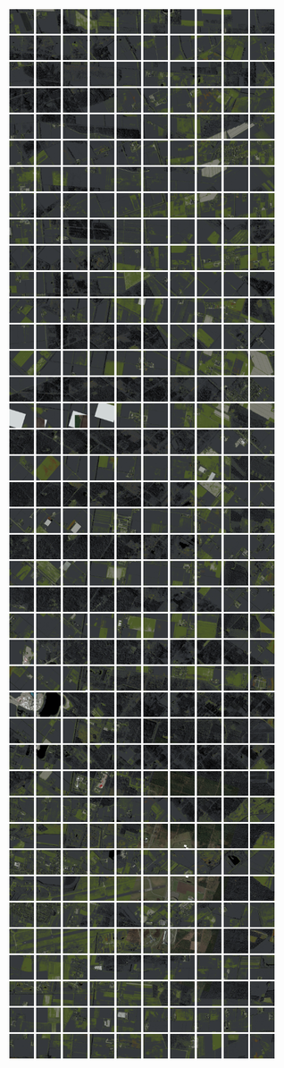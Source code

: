 <html>
<div>
<img src="https://github.com/HakkaTjakka/NL_TILE_MAP/blob/main/18/625/-1031/r.6250.-10310.png" height="44" width="44">
<img src="https://github.com/HakkaTjakka/NL_TILE_MAP/blob/main/18/625/-1031/r.6251.-10310.png" height="44" width="44">
<img src="https://github.com/HakkaTjakka/NL_TILE_MAP/blob/main/18/625/-1031/r.6252.-10310.png" height="44" width="44">
<img src="https://github.com/HakkaTjakka/NL_TILE_MAP/blob/main/18/625/-1031/r.6253.-10310.png" height="44" width="44">
<img src="https://github.com/HakkaTjakka/NL_TILE_MAP/blob/main/18/625/-1031/r.6254.-10310.png" height="44" width="44">
<img src="https://github.com/HakkaTjakka/NL_TILE_MAP/blob/main/18/625/-1031/r.6255.-10310.png" height="44" width="44">
<img src="https://github.com/HakkaTjakka/NL_TILE_MAP/blob/main/18/625/-1031/r.6256.-10310.png" height="44" width="44">
<img src="https://github.com/HakkaTjakka/NL_TILE_MAP/blob/main/18/625/-1031/r.6257.-10310.png" height="44" width="44">
<img src="https://github.com/HakkaTjakka/NL_TILE_MAP/blob/main/18/625/-1031/r.6258.-10310.png" height="44" width="44">
<img src="https://github.com/HakkaTjakka/NL_TILE_MAP/blob/main/18/625/-1031/r.6259.-10310.png" height="44" width="44">
<img src="https://github.com/HakkaTjakka/NL_TILE_MAP/blob/main/18/626/-1031/r.6260.-10310.png" height="44" width="44">
<img src="https://github.com/HakkaTjakka/NL_TILE_MAP/blob/main/18/626/-1031/r.6261.-10310.png" height="44" width="44">
<img src="https://github.com/HakkaTjakka/NL_TILE_MAP/blob/main/18/626/-1031/r.6262.-10310.png" height="44" width="44">
<img src="https://github.com/HakkaTjakka/NL_TILE_MAP/blob/main/18/626/-1031/r.6263.-10310.png" height="44" width="44">
<img src="https://github.com/HakkaTjakka/NL_TILE_MAP/blob/main/18/626/-1031/r.6264.-10310.png" height="44" width="44">
<img src="https://github.com/HakkaTjakka/NL_TILE_MAP/blob/main/18/626/-1031/r.6265.-10310.png" height="44" width="44">
<img src="https://github.com/HakkaTjakka/NL_TILE_MAP/blob/main/18/626/-1031/r.6266.-10310.png" height="44" width="44">
<img src="https://github.com/HakkaTjakka/NL_TILE_MAP/blob/main/18/626/-1031/r.6267.-10310.png" height="44" width="44">
<img src="https://github.com/HakkaTjakka/NL_TILE_MAP/blob/main/18/626/-1031/r.6268.-10310.png" height="44" width="44">
<img src="https://github.com/HakkaTjakka/NL_TILE_MAP/blob/main/18/626/-1031/r.6269.-10310.png" height="44" width="44">
<br>
<img src="https://github.com/HakkaTjakka/NL_TILE_MAP/blob/main/18/625/-1031/r.6250.-10309.png" height="44" width="44">
<img src="https://github.com/HakkaTjakka/NL_TILE_MAP/blob/main/18/625/-1031/r.6251.-10309.png" height="44" width="44">
<img src="https://github.com/HakkaTjakka/NL_TILE_MAP/blob/main/18/625/-1031/r.6252.-10309.png" height="44" width="44">
<img src="https://github.com/HakkaTjakka/NL_TILE_MAP/blob/main/18/625/-1031/r.6253.-10309.png" height="44" width="44">
<img src="https://github.com/HakkaTjakka/NL_TILE_MAP/blob/main/18/625/-1031/r.6254.-10309.png" height="44" width="44">
<img src="https://github.com/HakkaTjakka/NL_TILE_MAP/blob/main/18/625/-1031/r.6255.-10309.png" height="44" width="44">
<img src="https://github.com/HakkaTjakka/NL_TILE_MAP/blob/main/18/625/-1031/r.6256.-10309.png" height="44" width="44">
<img src="https://github.com/HakkaTjakka/NL_TILE_MAP/blob/main/18/625/-1031/r.6257.-10309.png" height="44" width="44">
<img src="https://github.com/HakkaTjakka/NL_TILE_MAP/blob/main/18/625/-1031/r.6258.-10309.png" height="44" width="44">
<img src="https://github.com/HakkaTjakka/NL_TILE_MAP/blob/main/18/625/-1031/r.6259.-10309.png" height="44" width="44">
<img src="https://github.com/HakkaTjakka/NL_TILE_MAP/blob/main/18/626/-1031/r.6260.-10309.png" height="44" width="44">
<img src="https://github.com/HakkaTjakka/NL_TILE_MAP/blob/main/18/626/-1031/r.6261.-10309.png" height="44" width="44">
<img src="https://github.com/HakkaTjakka/NL_TILE_MAP/blob/main/18/626/-1031/r.6262.-10309.png" height="44" width="44">
<img src="https://github.com/HakkaTjakka/NL_TILE_MAP/blob/main/18/626/-1031/r.6263.-10309.png" height="44" width="44">
<img src="https://github.com/HakkaTjakka/NL_TILE_MAP/blob/main/18/626/-1031/r.6264.-10309.png" height="44" width="44">
<img src="https://github.com/HakkaTjakka/NL_TILE_MAP/blob/main/18/626/-1031/r.6265.-10309.png" height="44" width="44">
<img src="https://github.com/HakkaTjakka/NL_TILE_MAP/blob/main/18/626/-1031/r.6266.-10309.png" height="44" width="44">
<img src="https://github.com/HakkaTjakka/NL_TILE_MAP/blob/main/18/626/-1031/r.6267.-10309.png" height="44" width="44">
<img src="https://github.com/HakkaTjakka/NL_TILE_MAP/blob/main/18/626/-1031/r.6268.-10309.png" height="44" width="44">
<img src="https://github.com/HakkaTjakka/NL_TILE_MAP/blob/main/18/626/-1031/r.6269.-10309.png" height="44" width="44">
<br>
<img src="https://github.com/HakkaTjakka/NL_TILE_MAP/blob/main/18/625/-1031/r.6250.-10308.png" height="44" width="44">
<img src="https://github.com/HakkaTjakka/NL_TILE_MAP/blob/main/18/625/-1031/r.6251.-10308.png" height="44" width="44">
<img src="https://github.com/HakkaTjakka/NL_TILE_MAP/blob/main/18/625/-1031/r.6252.-10308.png" height="44" width="44">
<img src="https://github.com/HakkaTjakka/NL_TILE_MAP/blob/main/18/625/-1031/r.6253.-10308.png" height="44" width="44">
<img src="https://github.com/HakkaTjakka/NL_TILE_MAP/blob/main/18/625/-1031/r.6254.-10308.png" height="44" width="44">
<img src="https://github.com/HakkaTjakka/NL_TILE_MAP/blob/main/18/625/-1031/r.6255.-10308.png" height="44" width="44">
<img src="https://github.com/HakkaTjakka/NL_TILE_MAP/blob/main/18/625/-1031/r.6256.-10308.png" height="44" width="44">
<img src="https://github.com/HakkaTjakka/NL_TILE_MAP/blob/main/18/625/-1031/r.6257.-10308.png" height="44" width="44">
<img src="https://github.com/HakkaTjakka/NL_TILE_MAP/blob/main/18/625/-1031/r.6258.-10308.png" height="44" width="44">
<img src="https://github.com/HakkaTjakka/NL_TILE_MAP/blob/main/18/625/-1031/r.6259.-10308.png" height="44" width="44">
<img src="https://github.com/HakkaTjakka/NL_TILE_MAP/blob/main/18/626/-1031/r.6260.-10308.png" height="44" width="44">
<img src="https://github.com/HakkaTjakka/NL_TILE_MAP/blob/main/18/626/-1031/r.6261.-10308.png" height="44" width="44">
<img src="https://github.com/HakkaTjakka/NL_TILE_MAP/blob/main/18/626/-1031/r.6262.-10308.png" height="44" width="44">
<img src="https://github.com/HakkaTjakka/NL_TILE_MAP/blob/main/18/626/-1031/r.6263.-10308.png" height="44" width="44">
<img src="https://github.com/HakkaTjakka/NL_TILE_MAP/blob/main/18/626/-1031/r.6264.-10308.png" height="44" width="44">
<img src="https://github.com/HakkaTjakka/NL_TILE_MAP/blob/main/18/626/-1031/r.6265.-10308.png" height="44" width="44">
<img src="https://github.com/HakkaTjakka/NL_TILE_MAP/blob/main/18/626/-1031/r.6266.-10308.png" height="44" width="44">
<img src="https://github.com/HakkaTjakka/NL_TILE_MAP/blob/main/18/626/-1031/r.6267.-10308.png" height="44" width="44">
<img src="https://github.com/HakkaTjakka/NL_TILE_MAP/blob/main/18/626/-1031/r.6268.-10308.png" height="44" width="44">
<img src="https://github.com/HakkaTjakka/NL_TILE_MAP/blob/main/18/626/-1031/r.6269.-10308.png" height="44" width="44">
<br>
<img src="https://github.com/HakkaTjakka/NL_TILE_MAP/blob/main/18/625/-1031/r.6250.-10307.png" height="44" width="44">
<img src="https://github.com/HakkaTjakka/NL_TILE_MAP/blob/main/18/625/-1031/r.6251.-10307.png" height="44" width="44">
<img src="https://github.com/HakkaTjakka/NL_TILE_MAP/blob/main/18/625/-1031/r.6252.-10307.png" height="44" width="44">
<img src="https://github.com/HakkaTjakka/NL_TILE_MAP/blob/main/18/625/-1031/r.6253.-10307.png" height="44" width="44">
<img src="https://github.com/HakkaTjakka/NL_TILE_MAP/blob/main/18/625/-1031/r.6254.-10307.png" height="44" width="44">
<img src="https://github.com/HakkaTjakka/NL_TILE_MAP/blob/main/18/625/-1031/r.6255.-10307.png" height="44" width="44">
<img src="https://github.com/HakkaTjakka/NL_TILE_MAP/blob/main/18/625/-1031/r.6256.-10307.png" height="44" width="44">
<img src="https://github.com/HakkaTjakka/NL_TILE_MAP/blob/main/18/625/-1031/r.6257.-10307.png" height="44" width="44">
<img src="https://github.com/HakkaTjakka/NL_TILE_MAP/blob/main/18/625/-1031/r.6258.-10307.png" height="44" width="44">
<img src="https://github.com/HakkaTjakka/NL_TILE_MAP/blob/main/18/625/-1031/r.6259.-10307.png" height="44" width="44">
<img src="https://github.com/HakkaTjakka/NL_TILE_MAP/blob/main/18/626/-1031/r.6260.-10307.png" height="44" width="44">
<img src="https://github.com/HakkaTjakka/NL_TILE_MAP/blob/main/18/626/-1031/r.6261.-10307.png" height="44" width="44">
<img src="https://github.com/HakkaTjakka/NL_TILE_MAP/blob/main/18/626/-1031/r.6262.-10307.png" height="44" width="44">
<img src="https://github.com/HakkaTjakka/NL_TILE_MAP/blob/main/18/626/-1031/r.6263.-10307.png" height="44" width="44">
<img src="https://github.com/HakkaTjakka/NL_TILE_MAP/blob/main/18/626/-1031/r.6264.-10307.png" height="44" width="44">
<img src="https://github.com/HakkaTjakka/NL_TILE_MAP/blob/main/18/626/-1031/r.6265.-10307.png" height="44" width="44">
<img src="https://github.com/HakkaTjakka/NL_TILE_MAP/blob/main/18/626/-1031/r.6266.-10307.png" height="44" width="44">
<img src="https://github.com/HakkaTjakka/NL_TILE_MAP/blob/main/18/626/-1031/r.6267.-10307.png" height="44" width="44">
<img src="https://github.com/HakkaTjakka/NL_TILE_MAP/blob/main/18/626/-1031/r.6268.-10307.png" height="44" width="44">
<img src="https://github.com/HakkaTjakka/NL_TILE_MAP/blob/main/18/626/-1031/r.6269.-10307.png" height="44" width="44">
<br>
<img src="https://github.com/HakkaTjakka/NL_TILE_MAP/blob/main/18/625/-1031/r.6250.-10306.png" height="44" width="44">
<img src="https://github.com/HakkaTjakka/NL_TILE_MAP/blob/main/18/625/-1031/r.6251.-10306.png" height="44" width="44">
<img src="https://github.com/HakkaTjakka/NL_TILE_MAP/blob/main/18/625/-1031/r.6252.-10306.png" height="44" width="44">
<img src="https://github.com/HakkaTjakka/NL_TILE_MAP/blob/main/18/625/-1031/r.6253.-10306.png" height="44" width="44">
<img src="https://github.com/HakkaTjakka/NL_TILE_MAP/blob/main/18/625/-1031/r.6254.-10306.png" height="44" width="44">
<img src="https://github.com/HakkaTjakka/NL_TILE_MAP/blob/main/18/625/-1031/r.6255.-10306.png" height="44" width="44">
<img src="https://github.com/HakkaTjakka/NL_TILE_MAP/blob/main/18/625/-1031/r.6256.-10306.png" height="44" width="44">
<img src="https://github.com/HakkaTjakka/NL_TILE_MAP/blob/main/18/625/-1031/r.6257.-10306.png" height="44" width="44">
<img src="https://github.com/HakkaTjakka/NL_TILE_MAP/blob/main/18/625/-1031/r.6258.-10306.png" height="44" width="44">
<img src="https://github.com/HakkaTjakka/NL_TILE_MAP/blob/main/18/625/-1031/r.6259.-10306.png" height="44" width="44">
<img src="https://github.com/HakkaTjakka/NL_TILE_MAP/blob/main/18/626/-1031/r.6260.-10306.png" height="44" width="44">
<img src="https://github.com/HakkaTjakka/NL_TILE_MAP/blob/main/18/626/-1031/r.6261.-10306.png" height="44" width="44">
<img src="https://github.com/HakkaTjakka/NL_TILE_MAP/blob/main/18/626/-1031/r.6262.-10306.png" height="44" width="44">
<img src="https://github.com/HakkaTjakka/NL_TILE_MAP/blob/main/18/626/-1031/r.6263.-10306.png" height="44" width="44">
<img src="https://github.com/HakkaTjakka/NL_TILE_MAP/blob/main/18/626/-1031/r.6264.-10306.png" height="44" width="44">
<img src="https://github.com/HakkaTjakka/NL_TILE_MAP/blob/main/18/626/-1031/r.6265.-10306.png" height="44" width="44">
<img src="https://github.com/HakkaTjakka/NL_TILE_MAP/blob/main/18/626/-1031/r.6266.-10306.png" height="44" width="44">
<img src="https://github.com/HakkaTjakka/NL_TILE_MAP/blob/main/18/626/-1031/r.6267.-10306.png" height="44" width="44">
<img src="https://github.com/HakkaTjakka/NL_TILE_MAP/blob/main/18/626/-1031/r.6268.-10306.png" height="44" width="44">
<img src="https://github.com/HakkaTjakka/NL_TILE_MAP/blob/main/18/626/-1031/r.6269.-10306.png" height="44" width="44">
<br>
<img src="https://github.com/HakkaTjakka/NL_TILE_MAP/blob/main/18/625/-1031/r.6250.-10305.png" height="44" width="44">
<img src="https://github.com/HakkaTjakka/NL_TILE_MAP/blob/main/18/625/-1031/r.6251.-10305.png" height="44" width="44">
<img src="https://github.com/HakkaTjakka/NL_TILE_MAP/blob/main/18/625/-1031/r.6252.-10305.png" height="44" width="44">
<img src="https://github.com/HakkaTjakka/NL_TILE_MAP/blob/main/18/625/-1031/r.6253.-10305.png" height="44" width="44">
<img src="https://github.com/HakkaTjakka/NL_TILE_MAP/blob/main/18/625/-1031/r.6254.-10305.png" height="44" width="44">
<img src="https://github.com/HakkaTjakka/NL_TILE_MAP/blob/main/18/625/-1031/r.6255.-10305.png" height="44" width="44">
<img src="https://github.com/HakkaTjakka/NL_TILE_MAP/blob/main/18/625/-1031/r.6256.-10305.png" height="44" width="44">
<img src="https://github.com/HakkaTjakka/NL_TILE_MAP/blob/main/18/625/-1031/r.6257.-10305.png" height="44" width="44">
<img src="https://github.com/HakkaTjakka/NL_TILE_MAP/blob/main/18/625/-1031/r.6258.-10305.png" height="44" width="44">
<img src="https://github.com/HakkaTjakka/NL_TILE_MAP/blob/main/18/625/-1031/r.6259.-10305.png" height="44" width="44">
<img src="https://github.com/HakkaTjakka/NL_TILE_MAP/blob/main/18/626/-1031/r.6260.-10305.png" height="44" width="44">
<img src="https://github.com/HakkaTjakka/NL_TILE_MAP/blob/main/18/626/-1031/r.6261.-10305.png" height="44" width="44">
<img src="https://github.com/HakkaTjakka/NL_TILE_MAP/blob/main/18/626/-1031/r.6262.-10305.png" height="44" width="44">
<img src="https://github.com/HakkaTjakka/NL_TILE_MAP/blob/main/18/626/-1031/r.6263.-10305.png" height="44" width="44">
<img src="https://github.com/HakkaTjakka/NL_TILE_MAP/blob/main/18/626/-1031/r.6264.-10305.png" height="44" width="44">
<img src="https://github.com/HakkaTjakka/NL_TILE_MAP/blob/main/18/626/-1031/r.6265.-10305.png" height="44" width="44">
<img src="https://github.com/HakkaTjakka/NL_TILE_MAP/blob/main/18/626/-1031/r.6266.-10305.png" height="44" width="44">
<img src="https://github.com/HakkaTjakka/NL_TILE_MAP/blob/main/18/626/-1031/r.6267.-10305.png" height="44" width="44">
<img src="https://github.com/HakkaTjakka/NL_TILE_MAP/blob/main/18/626/-1031/r.6268.-10305.png" height="44" width="44">
<img src="https://github.com/HakkaTjakka/NL_TILE_MAP/blob/main/18/626/-1031/r.6269.-10305.png" height="44" width="44">
<br>
<img src="https://github.com/HakkaTjakka/NL_TILE_MAP/blob/main/18/625/-1031/r.6250.-10304.png" height="44" width="44">
<img src="https://github.com/HakkaTjakka/NL_TILE_MAP/blob/main/18/625/-1031/r.6251.-10304.png" height="44" width="44">
<img src="https://github.com/HakkaTjakka/NL_TILE_MAP/blob/main/18/625/-1031/r.6252.-10304.png" height="44" width="44">
<img src="https://github.com/HakkaTjakka/NL_TILE_MAP/blob/main/18/625/-1031/r.6253.-10304.png" height="44" width="44">
<img src="https://github.com/HakkaTjakka/NL_TILE_MAP/blob/main/18/625/-1031/r.6254.-10304.png" height="44" width="44">
<img src="https://github.com/HakkaTjakka/NL_TILE_MAP/blob/main/18/625/-1031/r.6255.-10304.png" height="44" width="44">
<img src="https://github.com/HakkaTjakka/NL_TILE_MAP/blob/main/18/625/-1031/r.6256.-10304.png" height="44" width="44">
<img src="https://github.com/HakkaTjakka/NL_TILE_MAP/blob/main/18/625/-1031/r.6257.-10304.png" height="44" width="44">
<img src="https://github.com/HakkaTjakka/NL_TILE_MAP/blob/main/18/625/-1031/r.6258.-10304.png" height="44" width="44">
<img src="https://github.com/HakkaTjakka/NL_TILE_MAP/blob/main/18/625/-1031/r.6259.-10304.png" height="44" width="44">
<img src="https://github.com/HakkaTjakka/NL_TILE_MAP/blob/main/18/626/-1031/r.6260.-10304.png" height="44" width="44">
<img src="https://github.com/HakkaTjakka/NL_TILE_MAP/blob/main/18/626/-1031/r.6261.-10304.png" height="44" width="44">
<img src="https://github.com/HakkaTjakka/NL_TILE_MAP/blob/main/18/626/-1031/r.6262.-10304.png" height="44" width="44">
<img src="https://github.com/HakkaTjakka/NL_TILE_MAP/blob/main/18/626/-1031/r.6263.-10304.png" height="44" width="44">
<img src="https://github.com/HakkaTjakka/NL_TILE_MAP/blob/main/18/626/-1031/r.6264.-10304.png" height="44" width="44">
<img src="https://github.com/HakkaTjakka/NL_TILE_MAP/blob/main/18/626/-1031/r.6265.-10304.png" height="44" width="44">
<img src="https://github.com/HakkaTjakka/NL_TILE_MAP/blob/main/18/626/-1031/r.6266.-10304.png" height="44" width="44">
<img src="https://github.com/HakkaTjakka/NL_TILE_MAP/blob/main/18/626/-1031/r.6267.-10304.png" height="44" width="44">
<img src="https://github.com/HakkaTjakka/NL_TILE_MAP/blob/main/18/626/-1031/r.6268.-10304.png" height="44" width="44">
<img src="https://github.com/HakkaTjakka/NL_TILE_MAP/blob/main/18/626/-1031/r.6269.-10304.png" height="44" width="44">
<br>
<img src="https://github.com/HakkaTjakka/NL_TILE_MAP/blob/main/18/625/-1031/r.6250.-10303.png" height="44" width="44">
<img src="https://github.com/HakkaTjakka/NL_TILE_MAP/blob/main/18/625/-1031/r.6251.-10303.png" height="44" width="44">
<img src="https://github.com/HakkaTjakka/NL_TILE_MAP/blob/main/18/625/-1031/r.6252.-10303.png" height="44" width="44">
<img src="https://github.com/HakkaTjakka/NL_TILE_MAP/blob/main/18/625/-1031/r.6253.-10303.png" height="44" width="44">
<img src="https://github.com/HakkaTjakka/NL_TILE_MAP/blob/main/18/625/-1031/r.6254.-10303.png" height="44" width="44">
<img src="https://github.com/HakkaTjakka/NL_TILE_MAP/blob/main/18/625/-1031/r.6255.-10303.png" height="44" width="44">
<img src="https://github.com/HakkaTjakka/NL_TILE_MAP/blob/main/18/625/-1031/r.6256.-10303.png" height="44" width="44">
<img src="https://github.com/HakkaTjakka/NL_TILE_MAP/blob/main/18/625/-1031/r.6257.-10303.png" height="44" width="44">
<img src="https://github.com/HakkaTjakka/NL_TILE_MAP/blob/main/18/625/-1031/r.6258.-10303.png" height="44" width="44">
<img src="https://github.com/HakkaTjakka/NL_TILE_MAP/blob/main/18/625/-1031/r.6259.-10303.png" height="44" width="44">
<img src="https://github.com/HakkaTjakka/NL_TILE_MAP/blob/main/18/626/-1031/r.6260.-10303.png" height="44" width="44">
<img src="https://github.com/HakkaTjakka/NL_TILE_MAP/blob/main/18/626/-1031/r.6261.-10303.png" height="44" width="44">
<img src="https://github.com/HakkaTjakka/NL_TILE_MAP/blob/main/18/626/-1031/r.6262.-10303.png" height="44" width="44">
<img src="https://github.com/HakkaTjakka/NL_TILE_MAP/blob/main/18/626/-1031/r.6263.-10303.png" height="44" width="44">
<img src="https://github.com/HakkaTjakka/NL_TILE_MAP/blob/main/18/626/-1031/r.6264.-10303.png" height="44" width="44">
<img src="https://github.com/HakkaTjakka/NL_TILE_MAP/blob/main/18/626/-1031/r.6265.-10303.png" height="44" width="44">
<img src="https://github.com/HakkaTjakka/NL_TILE_MAP/blob/main/18/626/-1031/r.6266.-10303.png" height="44" width="44">
<img src="https://github.com/HakkaTjakka/NL_TILE_MAP/blob/main/18/626/-1031/r.6267.-10303.png" height="44" width="44">
<img src="https://github.com/HakkaTjakka/NL_TILE_MAP/blob/main/18/626/-1031/r.6268.-10303.png" height="44" width="44">
<img src="https://github.com/HakkaTjakka/NL_TILE_MAP/blob/main/18/626/-1031/r.6269.-10303.png" height="44" width="44">
<br>
<img src="https://github.com/HakkaTjakka/NL_TILE_MAP/blob/main/18/625/-1031/r.6250.-10302.png" height="44" width="44">
<img src="https://github.com/HakkaTjakka/NL_TILE_MAP/blob/main/18/625/-1031/r.6251.-10302.png" height="44" width="44">
<img src="https://github.com/HakkaTjakka/NL_TILE_MAP/blob/main/18/625/-1031/r.6252.-10302.png" height="44" width="44">
<img src="https://github.com/HakkaTjakka/NL_TILE_MAP/blob/main/18/625/-1031/r.6253.-10302.png" height="44" width="44">
<img src="https://github.com/HakkaTjakka/NL_TILE_MAP/blob/main/18/625/-1031/r.6254.-10302.png" height="44" width="44">
<img src="https://github.com/HakkaTjakka/NL_TILE_MAP/blob/main/18/625/-1031/r.6255.-10302.png" height="44" width="44">
<img src="https://github.com/HakkaTjakka/NL_TILE_MAP/blob/main/18/625/-1031/r.6256.-10302.png" height="44" width="44">
<img src="https://github.com/HakkaTjakka/NL_TILE_MAP/blob/main/18/625/-1031/r.6257.-10302.png" height="44" width="44">
<img src="https://github.com/HakkaTjakka/NL_TILE_MAP/blob/main/18/625/-1031/r.6258.-10302.png" height="44" width="44">
<img src="https://github.com/HakkaTjakka/NL_TILE_MAP/blob/main/18/625/-1031/r.6259.-10302.png" height="44" width="44">
<img src="https://github.com/HakkaTjakka/NL_TILE_MAP/blob/main/18/626/-1031/r.6260.-10302.png" height="44" width="44">
<img src="https://github.com/HakkaTjakka/NL_TILE_MAP/blob/main/18/626/-1031/r.6261.-10302.png" height="44" width="44">
<img src="https://github.com/HakkaTjakka/NL_TILE_MAP/blob/main/18/626/-1031/r.6262.-10302.png" height="44" width="44">
<img src="https://github.com/HakkaTjakka/NL_TILE_MAP/blob/main/18/626/-1031/r.6263.-10302.png" height="44" width="44">
<img src="https://github.com/HakkaTjakka/NL_TILE_MAP/blob/main/18/626/-1031/r.6264.-10302.png" height="44" width="44">
<img src="https://github.com/HakkaTjakka/NL_TILE_MAP/blob/main/18/626/-1031/r.6265.-10302.png" height="44" width="44">
<img src="https://github.com/HakkaTjakka/NL_TILE_MAP/blob/main/18/626/-1031/r.6266.-10302.png" height="44" width="44">
<img src="https://github.com/HakkaTjakka/NL_TILE_MAP/blob/main/18/626/-1031/r.6267.-10302.png" height="44" width="44">
<img src="https://github.com/HakkaTjakka/NL_TILE_MAP/blob/main/18/626/-1031/r.6268.-10302.png" height="44" width="44">
<img src="https://github.com/HakkaTjakka/NL_TILE_MAP/blob/main/18/626/-1031/r.6269.-10302.png" height="44" width="44">
<br>
<img src="https://github.com/HakkaTjakka/NL_TILE_MAP/blob/main/18/625/-1031/r.6250.-10301.png" height="44" width="44">
<img src="https://github.com/HakkaTjakka/NL_TILE_MAP/blob/main/18/625/-1031/r.6251.-10301.png" height="44" width="44">
<img src="https://github.com/HakkaTjakka/NL_TILE_MAP/blob/main/18/625/-1031/r.6252.-10301.png" height="44" width="44">
<img src="https://github.com/HakkaTjakka/NL_TILE_MAP/blob/main/18/625/-1031/r.6253.-10301.png" height="44" width="44">
<img src="https://github.com/HakkaTjakka/NL_TILE_MAP/blob/main/18/625/-1031/r.6254.-10301.png" height="44" width="44">
<img src="https://github.com/HakkaTjakka/NL_TILE_MAP/blob/main/18/625/-1031/r.6255.-10301.png" height="44" width="44">
<img src="https://github.com/HakkaTjakka/NL_TILE_MAP/blob/main/18/625/-1031/r.6256.-10301.png" height="44" width="44">
<img src="https://github.com/HakkaTjakka/NL_TILE_MAP/blob/main/18/625/-1031/r.6257.-10301.png" height="44" width="44">
<img src="https://github.com/HakkaTjakka/NL_TILE_MAP/blob/main/18/625/-1031/r.6258.-10301.png" height="44" width="44">
<img src="https://github.com/HakkaTjakka/NL_TILE_MAP/blob/main/18/625/-1031/r.6259.-10301.png" height="44" width="44">
<img src="https://github.com/HakkaTjakka/NL_TILE_MAP/blob/main/18/626/-1031/r.6260.-10301.png" height="44" width="44">
<img src="https://github.com/HakkaTjakka/NL_TILE_MAP/blob/main/18/626/-1031/r.6261.-10301.png" height="44" width="44">
<img src="https://github.com/HakkaTjakka/NL_TILE_MAP/blob/main/18/626/-1031/r.6262.-10301.png" height="44" width="44">
<img src="https://github.com/HakkaTjakka/NL_TILE_MAP/blob/main/18/626/-1031/r.6263.-10301.png" height="44" width="44">
<img src="https://github.com/HakkaTjakka/NL_TILE_MAP/blob/main/18/626/-1031/r.6264.-10301.png" height="44" width="44">
<img src="https://github.com/HakkaTjakka/NL_TILE_MAP/blob/main/18/626/-1031/r.6265.-10301.png" height="44" width="44">
<img src="https://github.com/HakkaTjakka/NL_TILE_MAP/blob/main/18/626/-1031/r.6266.-10301.png" height="44" width="44">
<img src="https://github.com/HakkaTjakka/NL_TILE_MAP/blob/main/18/626/-1031/r.6267.-10301.png" height="44" width="44">
<img src="https://github.com/HakkaTjakka/NL_TILE_MAP/blob/main/18/626/-1031/r.6268.-10301.png" height="44" width="44">
<img src="https://github.com/HakkaTjakka/NL_TILE_MAP/blob/main/18/626/-1031/r.6269.-10301.png" height="44" width="44">
<br>
<img src="https://github.com/HakkaTjakka/NL_TILE_MAP/blob/main/18/625/-1030/r.6250.-10300.png" height="44" width="44">
<img src="https://github.com/HakkaTjakka/NL_TILE_MAP/blob/main/18/625/-1030/r.6251.-10300.png" height="44" width="44">
<img src="https://github.com/HakkaTjakka/NL_TILE_MAP/blob/main/18/625/-1030/r.6252.-10300.png" height="44" width="44">
<img src="https://github.com/HakkaTjakka/NL_TILE_MAP/blob/main/18/625/-1030/r.6253.-10300.png" height="44" width="44">
<img src="https://github.com/HakkaTjakka/NL_TILE_MAP/blob/main/18/625/-1030/r.6254.-10300.png" height="44" width="44">
<img src="https://github.com/HakkaTjakka/NL_TILE_MAP/blob/main/18/625/-1030/r.6255.-10300.png" height="44" width="44">
<img src="https://github.com/HakkaTjakka/NL_TILE_MAP/blob/main/18/625/-1030/r.6256.-10300.png" height="44" width="44">
<img src="https://github.com/HakkaTjakka/NL_TILE_MAP/blob/main/18/625/-1030/r.6257.-10300.png" height="44" width="44">
<img src="https://github.com/HakkaTjakka/NL_TILE_MAP/blob/main/18/625/-1030/r.6258.-10300.png" height="44" width="44">
<img src="https://github.com/HakkaTjakka/NL_TILE_MAP/blob/main/18/625/-1030/r.6259.-10300.png" height="44" width="44">
<img src="https://github.com/HakkaTjakka/NL_TILE_MAP/blob/main/18/626/-1030/r.6260.-10300.png" height="44" width="44">
<img src="https://github.com/HakkaTjakka/NL_TILE_MAP/blob/main/18/626/-1030/r.6261.-10300.png" height="44" width="44">
<img src="https://github.com/HakkaTjakka/NL_TILE_MAP/blob/main/18/626/-1030/r.6262.-10300.png" height="44" width="44">
<img src="https://github.com/HakkaTjakka/NL_TILE_MAP/blob/main/18/626/-1030/r.6263.-10300.png" height="44" width="44">
<img src="https://github.com/HakkaTjakka/NL_TILE_MAP/blob/main/18/626/-1030/r.6264.-10300.png" height="44" width="44">
<img src="https://github.com/HakkaTjakka/NL_TILE_MAP/blob/main/18/626/-1030/r.6265.-10300.png" height="44" width="44">
<img src="https://github.com/HakkaTjakka/NL_TILE_MAP/blob/main/18/626/-1030/r.6266.-10300.png" height="44" width="44">
<img src="https://github.com/HakkaTjakka/NL_TILE_MAP/blob/main/18/626/-1030/r.6267.-10300.png" height="44" width="44">
<img src="https://github.com/HakkaTjakka/NL_TILE_MAP/blob/main/18/626/-1030/r.6268.-10300.png" height="44" width="44">
<img src="https://github.com/HakkaTjakka/NL_TILE_MAP/blob/main/18/626/-1030/r.6269.-10300.png" height="44" width="44">
<br>
<img src="https://github.com/HakkaTjakka/NL_TILE_MAP/blob/main/18/625/-1030/r.6250.-10299.png" height="44" width="44">
<img src="https://github.com/HakkaTjakka/NL_TILE_MAP/blob/main/18/625/-1030/r.6251.-10299.png" height="44" width="44">
<img src="https://github.com/HakkaTjakka/NL_TILE_MAP/blob/main/18/625/-1030/r.6252.-10299.png" height="44" width="44">
<img src="https://github.com/HakkaTjakka/NL_TILE_MAP/blob/main/18/625/-1030/r.6253.-10299.png" height="44" width="44">
<img src="https://github.com/HakkaTjakka/NL_TILE_MAP/blob/main/18/625/-1030/r.6254.-10299.png" height="44" width="44">
<img src="https://github.com/HakkaTjakka/NL_TILE_MAP/blob/main/18/625/-1030/r.6255.-10299.png" height="44" width="44">
<img src="https://github.com/HakkaTjakka/NL_TILE_MAP/blob/main/18/625/-1030/r.6256.-10299.png" height="44" width="44">
<img src="https://github.com/HakkaTjakka/NL_TILE_MAP/blob/main/18/625/-1030/r.6257.-10299.png" height="44" width="44">
<img src="https://github.com/HakkaTjakka/NL_TILE_MAP/blob/main/18/625/-1030/r.6258.-10299.png" height="44" width="44">
<img src="https://github.com/HakkaTjakka/NL_TILE_MAP/blob/main/18/625/-1030/r.6259.-10299.png" height="44" width="44">
<img src="https://github.com/HakkaTjakka/NL_TILE_MAP/blob/main/18/626/-1030/r.6260.-10299.png" height="44" width="44">
<img src="https://github.com/HakkaTjakka/NL_TILE_MAP/blob/main/18/626/-1030/r.6261.-10299.png" height="44" width="44">
<img src="https://github.com/HakkaTjakka/NL_TILE_MAP/blob/main/18/626/-1030/r.6262.-10299.png" height="44" width="44">
<img src="https://github.com/HakkaTjakka/NL_TILE_MAP/blob/main/18/626/-1030/r.6263.-10299.png" height="44" width="44">
<img src="https://github.com/HakkaTjakka/NL_TILE_MAP/blob/main/18/626/-1030/r.6264.-10299.png" height="44" width="44">
<img src="https://github.com/HakkaTjakka/NL_TILE_MAP/blob/main/18/626/-1030/r.6265.-10299.png" height="44" width="44">
<img src="https://github.com/HakkaTjakka/NL_TILE_MAP/blob/main/18/626/-1030/r.6266.-10299.png" height="44" width="44">
<img src="https://github.com/HakkaTjakka/NL_TILE_MAP/blob/main/18/626/-1030/r.6267.-10299.png" height="44" width="44">
<img src="https://github.com/HakkaTjakka/NL_TILE_MAP/blob/main/18/626/-1030/r.6268.-10299.png" height="44" width="44">
<img src="https://github.com/HakkaTjakka/NL_TILE_MAP/blob/main/18/626/-1030/r.6269.-10299.png" height="44" width="44">
<br>
<img src="https://github.com/HakkaTjakka/NL_TILE_MAP/blob/main/18/625/-1030/r.6250.-10298.png" height="44" width="44">
<img src="https://github.com/HakkaTjakka/NL_TILE_MAP/blob/main/18/625/-1030/r.6251.-10298.png" height="44" width="44">
<img src="https://github.com/HakkaTjakka/NL_TILE_MAP/blob/main/18/625/-1030/r.6252.-10298.png" height="44" width="44">
<img src="https://github.com/HakkaTjakka/NL_TILE_MAP/blob/main/18/625/-1030/r.6253.-10298.png" height="44" width="44">
<img src="https://github.com/HakkaTjakka/NL_TILE_MAP/blob/main/18/625/-1030/r.6254.-10298.png" height="44" width="44">
<img src="https://github.com/HakkaTjakka/NL_TILE_MAP/blob/main/18/625/-1030/r.6255.-10298.png" height="44" width="44">
<img src="https://github.com/HakkaTjakka/NL_TILE_MAP/blob/main/18/625/-1030/r.6256.-10298.png" height="44" width="44">
<img src="https://github.com/HakkaTjakka/NL_TILE_MAP/blob/main/18/625/-1030/r.6257.-10298.png" height="44" width="44">
<img src="https://github.com/HakkaTjakka/NL_TILE_MAP/blob/main/18/625/-1030/r.6258.-10298.png" height="44" width="44">
<img src="https://github.com/HakkaTjakka/NL_TILE_MAP/blob/main/18/625/-1030/r.6259.-10298.png" height="44" width="44">
<img src="https://github.com/HakkaTjakka/NL_TILE_MAP/blob/main/18/626/-1030/r.6260.-10298.png" height="44" width="44">
<img src="https://github.com/HakkaTjakka/NL_TILE_MAP/blob/main/18/626/-1030/r.6261.-10298.png" height="44" width="44">
<img src="https://github.com/HakkaTjakka/NL_TILE_MAP/blob/main/18/626/-1030/r.6262.-10298.png" height="44" width="44">
<img src="https://github.com/HakkaTjakka/NL_TILE_MAP/blob/main/18/626/-1030/r.6263.-10298.png" height="44" width="44">
<img src="https://github.com/HakkaTjakka/NL_TILE_MAP/blob/main/18/626/-1030/r.6264.-10298.png" height="44" width="44">
<img src="https://github.com/HakkaTjakka/NL_TILE_MAP/blob/main/18/626/-1030/r.6265.-10298.png" height="44" width="44">
<img src="https://github.com/HakkaTjakka/NL_TILE_MAP/blob/main/18/626/-1030/r.6266.-10298.png" height="44" width="44">
<img src="https://github.com/HakkaTjakka/NL_TILE_MAP/blob/main/18/626/-1030/r.6267.-10298.png" height="44" width="44">
<img src="https://github.com/HakkaTjakka/NL_TILE_MAP/blob/main/18/626/-1030/r.6268.-10298.png" height="44" width="44">
<img src="https://github.com/HakkaTjakka/NL_TILE_MAP/blob/main/18/626/-1030/r.6269.-10298.png" height="44" width="44">
<br>
<img src="https://github.com/HakkaTjakka/NL_TILE_MAP/blob/main/18/625/-1030/r.6250.-10297.png" height="44" width="44">
<img src="https://github.com/HakkaTjakka/NL_TILE_MAP/blob/main/18/625/-1030/r.6251.-10297.png" height="44" width="44">
<img src="https://github.com/HakkaTjakka/NL_TILE_MAP/blob/main/18/625/-1030/r.6252.-10297.png" height="44" width="44">
<img src="https://github.com/HakkaTjakka/NL_TILE_MAP/blob/main/18/625/-1030/r.6253.-10297.png" height="44" width="44">
<img src="https://github.com/HakkaTjakka/NL_TILE_MAP/blob/main/18/625/-1030/r.6254.-10297.png" height="44" width="44">
<img src="https://github.com/HakkaTjakka/NL_TILE_MAP/blob/main/18/625/-1030/r.6255.-10297.png" height="44" width="44">
<img src="https://github.com/HakkaTjakka/NL_TILE_MAP/blob/main/18/625/-1030/r.6256.-10297.png" height="44" width="44">
<img src="https://github.com/HakkaTjakka/NL_TILE_MAP/blob/main/18/625/-1030/r.6257.-10297.png" height="44" width="44">
<img src="https://github.com/HakkaTjakka/NL_TILE_MAP/blob/main/18/625/-1030/r.6258.-10297.png" height="44" width="44">
<img src="https://github.com/HakkaTjakka/NL_TILE_MAP/blob/main/18/625/-1030/r.6259.-10297.png" height="44" width="44">
<img src="https://github.com/HakkaTjakka/NL_TILE_MAP/blob/main/18/626/-1030/r.6260.-10297.png" height="44" width="44">
<img src="https://github.com/HakkaTjakka/NL_TILE_MAP/blob/main/18/626/-1030/r.6261.-10297.png" height="44" width="44">
<img src="https://github.com/HakkaTjakka/NL_TILE_MAP/blob/main/18/626/-1030/r.6262.-10297.png" height="44" width="44">
<img src="https://github.com/HakkaTjakka/NL_TILE_MAP/blob/main/18/626/-1030/r.6263.-10297.png" height="44" width="44">
<img src="https://github.com/HakkaTjakka/NL_TILE_MAP/blob/main/18/626/-1030/r.6264.-10297.png" height="44" width="44">
<img src="https://github.com/HakkaTjakka/NL_TILE_MAP/blob/main/18/626/-1030/r.6265.-10297.png" height="44" width="44">
<img src="https://github.com/HakkaTjakka/NL_TILE_MAP/blob/main/18/626/-1030/r.6266.-10297.png" height="44" width="44">
<img src="https://github.com/HakkaTjakka/NL_TILE_MAP/blob/main/18/626/-1030/r.6267.-10297.png" height="44" width="44">
<img src="https://github.com/HakkaTjakka/NL_TILE_MAP/blob/main/18/626/-1030/r.6268.-10297.png" height="44" width="44">
<img src="https://github.com/HakkaTjakka/NL_TILE_MAP/blob/main/18/626/-1030/r.6269.-10297.png" height="44" width="44">
<br>
<img src="https://github.com/HakkaTjakka/NL_TILE_MAP/blob/main/18/625/-1030/r.6250.-10296.png" height="44" width="44">
<img src="https://github.com/HakkaTjakka/NL_TILE_MAP/blob/main/18/625/-1030/r.6251.-10296.png" height="44" width="44">
<img src="https://github.com/HakkaTjakka/NL_TILE_MAP/blob/main/18/625/-1030/r.6252.-10296.png" height="44" width="44">
<img src="https://github.com/HakkaTjakka/NL_TILE_MAP/blob/main/18/625/-1030/r.6253.-10296.png" height="44" width="44">
<img src="https://github.com/HakkaTjakka/NL_TILE_MAP/blob/main/18/625/-1030/r.6254.-10296.png" height="44" width="44">
<img src="https://github.com/HakkaTjakka/NL_TILE_MAP/blob/main/18/625/-1030/r.6255.-10296.png" height="44" width="44">
<img src="https://github.com/HakkaTjakka/NL_TILE_MAP/blob/main/18/625/-1030/r.6256.-10296.png" height="44" width="44">
<img src="https://github.com/HakkaTjakka/NL_TILE_MAP/blob/main/18/625/-1030/r.6257.-10296.png" height="44" width="44">
<img src="https://github.com/HakkaTjakka/NL_TILE_MAP/blob/main/18/625/-1030/r.6258.-10296.png" height="44" width="44">
<img src="https://github.com/HakkaTjakka/NL_TILE_MAP/blob/main/18/625/-1030/r.6259.-10296.png" height="44" width="44">
<img src="https://github.com/HakkaTjakka/NL_TILE_MAP/blob/main/18/626/-1030/r.6260.-10296.png" height="44" width="44">
<img src="https://github.com/HakkaTjakka/NL_TILE_MAP/blob/main/18/626/-1030/r.6261.-10296.png" height="44" width="44">
<img src="https://github.com/HakkaTjakka/NL_TILE_MAP/blob/main/18/626/-1030/r.6262.-10296.png" height="44" width="44">
<img src="https://github.com/HakkaTjakka/NL_TILE_MAP/blob/main/18/626/-1030/r.6263.-10296.png" height="44" width="44">
<img src="https://github.com/HakkaTjakka/NL_TILE_MAP/blob/main/18/626/-1030/r.6264.-10296.png" height="44" width="44">
<img src="https://github.com/HakkaTjakka/NL_TILE_MAP/blob/main/18/626/-1030/r.6265.-10296.png" height="44" width="44">
<img src="https://github.com/HakkaTjakka/NL_TILE_MAP/blob/main/18/626/-1030/r.6266.-10296.png" height="44" width="44">
<img src="https://github.com/HakkaTjakka/NL_TILE_MAP/blob/main/18/626/-1030/r.6267.-10296.png" height="44" width="44">
<img src="https://github.com/HakkaTjakka/NL_TILE_MAP/blob/main/18/626/-1030/r.6268.-10296.png" height="44" width="44">
<img src="https://github.com/HakkaTjakka/NL_TILE_MAP/blob/main/18/626/-1030/r.6269.-10296.png" height="44" width="44">
<br>
<img src="https://github.com/HakkaTjakka/NL_TILE_MAP/blob/main/18/625/-1030/r.6250.-10295.png" height="44" width="44">
<img src="https://github.com/HakkaTjakka/NL_TILE_MAP/blob/main/18/625/-1030/r.6251.-10295.png" height="44" width="44">
<img src="https://github.com/HakkaTjakka/NL_TILE_MAP/blob/main/18/625/-1030/r.6252.-10295.png" height="44" width="44">
<img src="https://github.com/HakkaTjakka/NL_TILE_MAP/blob/main/18/625/-1030/r.6253.-10295.png" height="44" width="44">
<img src="https://github.com/HakkaTjakka/NL_TILE_MAP/blob/main/18/625/-1030/r.6254.-10295.png" height="44" width="44">
<img src="https://github.com/HakkaTjakka/NL_TILE_MAP/blob/main/18/625/-1030/r.6255.-10295.png" height="44" width="44">
<img src="https://github.com/HakkaTjakka/NL_TILE_MAP/blob/main/18/625/-1030/r.6256.-10295.png" height="44" width="44">
<img src="https://github.com/HakkaTjakka/NL_TILE_MAP/blob/main/18/625/-1030/r.6257.-10295.png" height="44" width="44">
<img src="https://github.com/HakkaTjakka/NL_TILE_MAP/blob/main/18/625/-1030/r.6258.-10295.png" height="44" width="44">
<img src="https://github.com/HakkaTjakka/NL_TILE_MAP/blob/main/18/625/-1030/r.6259.-10295.png" height="44" width="44">
<img src="https://github.com/HakkaTjakka/NL_TILE_MAP/blob/main/18/626/-1030/r.6260.-10295.png" height="44" width="44">
<img src="https://github.com/HakkaTjakka/NL_TILE_MAP/blob/main/18/626/-1030/r.6261.-10295.png" height="44" width="44">
<img src="https://github.com/HakkaTjakka/NL_TILE_MAP/blob/main/18/626/-1030/r.6262.-10295.png" height="44" width="44">
<img src="https://github.com/HakkaTjakka/NL_TILE_MAP/blob/main/18/626/-1030/r.6263.-10295.png" height="44" width="44">
<img src="https://github.com/HakkaTjakka/NL_TILE_MAP/blob/main/18/626/-1030/r.6264.-10295.png" height="44" width="44">
<img src="https://github.com/HakkaTjakka/NL_TILE_MAP/blob/main/18/626/-1030/r.6265.-10295.png" height="44" width="44">
<img src="https://github.com/HakkaTjakka/NL_TILE_MAP/blob/main/18/626/-1030/r.6266.-10295.png" height="44" width="44">
<img src="https://github.com/HakkaTjakka/NL_TILE_MAP/blob/main/18/626/-1030/r.6267.-10295.png" height="44" width="44">
<img src="https://github.com/HakkaTjakka/NL_TILE_MAP/blob/main/18/626/-1030/r.6268.-10295.png" height="44" width="44">
<img src="https://github.com/HakkaTjakka/NL_TILE_MAP/blob/main/18/626/-1030/r.6269.-10295.png" height="44" width="44">
<br>
<img src="https://github.com/HakkaTjakka/NL_TILE_MAP/blob/main/18/625/-1030/r.6250.-10294.png" height="44" width="44">
<img src="https://github.com/HakkaTjakka/NL_TILE_MAP/blob/main/18/625/-1030/r.6251.-10294.png" height="44" width="44">
<img src="https://github.com/HakkaTjakka/NL_TILE_MAP/blob/main/18/625/-1030/r.6252.-10294.png" height="44" width="44">
<img src="https://github.com/HakkaTjakka/NL_TILE_MAP/blob/main/18/625/-1030/r.6253.-10294.png" height="44" width="44">
<img src="https://github.com/HakkaTjakka/NL_TILE_MAP/blob/main/18/625/-1030/r.6254.-10294.png" height="44" width="44">
<img src="https://github.com/HakkaTjakka/NL_TILE_MAP/blob/main/18/625/-1030/r.6255.-10294.png" height="44" width="44">
<img src="https://github.com/HakkaTjakka/NL_TILE_MAP/blob/main/18/625/-1030/r.6256.-10294.png" height="44" width="44">
<img src="https://github.com/HakkaTjakka/NL_TILE_MAP/blob/main/18/625/-1030/r.6257.-10294.png" height="44" width="44">
<img src="https://github.com/HakkaTjakka/NL_TILE_MAP/blob/main/18/625/-1030/r.6258.-10294.png" height="44" width="44">
<img src="https://github.com/HakkaTjakka/NL_TILE_MAP/blob/main/18/625/-1030/r.6259.-10294.png" height="44" width="44">
<img src="https://github.com/HakkaTjakka/NL_TILE_MAP/blob/main/18/626/-1030/r.6260.-10294.png" height="44" width="44">
<img src="https://github.com/HakkaTjakka/NL_TILE_MAP/blob/main/18/626/-1030/r.6261.-10294.png" height="44" width="44">
<img src="https://github.com/HakkaTjakka/NL_TILE_MAP/blob/main/18/626/-1030/r.6262.-10294.png" height="44" width="44">
<img src="https://github.com/HakkaTjakka/NL_TILE_MAP/blob/main/18/626/-1030/r.6263.-10294.png" height="44" width="44">
<img src="https://github.com/HakkaTjakka/NL_TILE_MAP/blob/main/18/626/-1030/r.6264.-10294.png" height="44" width="44">
<img src="https://github.com/HakkaTjakka/NL_TILE_MAP/blob/main/18/626/-1030/r.6265.-10294.png" height="44" width="44">
<img src="https://github.com/HakkaTjakka/NL_TILE_MAP/blob/main/18/626/-1030/r.6266.-10294.png" height="44" width="44">
<img src="https://github.com/HakkaTjakka/NL_TILE_MAP/blob/main/18/626/-1030/r.6267.-10294.png" height="44" width="44">
<img src="https://github.com/HakkaTjakka/NL_TILE_MAP/blob/main/18/626/-1030/r.6268.-10294.png" height="44" width="44">
<img src="https://github.com/HakkaTjakka/NL_TILE_MAP/blob/main/18/626/-1030/r.6269.-10294.png" height="44" width="44">
<br>
<img src="https://github.com/HakkaTjakka/NL_TILE_MAP/blob/main/18/625/-1030/r.6250.-10293.png" height="44" width="44">
<img src="https://github.com/HakkaTjakka/NL_TILE_MAP/blob/main/18/625/-1030/r.6251.-10293.png" height="44" width="44">
<img src="https://github.com/HakkaTjakka/NL_TILE_MAP/blob/main/18/625/-1030/r.6252.-10293.png" height="44" width="44">
<img src="https://github.com/HakkaTjakka/NL_TILE_MAP/blob/main/18/625/-1030/r.6253.-10293.png" height="44" width="44">
<img src="https://github.com/HakkaTjakka/NL_TILE_MAP/blob/main/18/625/-1030/r.6254.-10293.png" height="44" width="44">
<img src="https://github.com/HakkaTjakka/NL_TILE_MAP/blob/main/18/625/-1030/r.6255.-10293.png" height="44" width="44">
<img src="https://github.com/HakkaTjakka/NL_TILE_MAP/blob/main/18/625/-1030/r.6256.-10293.png" height="44" width="44">
<img src="https://github.com/HakkaTjakka/NL_TILE_MAP/blob/main/18/625/-1030/r.6257.-10293.png" height="44" width="44">
<img src="https://github.com/HakkaTjakka/NL_TILE_MAP/blob/main/18/625/-1030/r.6258.-10293.png" height="44" width="44">
<img src="https://github.com/HakkaTjakka/NL_TILE_MAP/blob/main/18/625/-1030/r.6259.-10293.png" height="44" width="44">
<img src="https://github.com/HakkaTjakka/NL_TILE_MAP/blob/main/18/626/-1030/r.6260.-10293.png" height="44" width="44">
<img src="https://github.com/HakkaTjakka/NL_TILE_MAP/blob/main/18/626/-1030/r.6261.-10293.png" height="44" width="44">
<img src="https://github.com/HakkaTjakka/NL_TILE_MAP/blob/main/18/626/-1030/r.6262.-10293.png" height="44" width="44">
<img src="https://github.com/HakkaTjakka/NL_TILE_MAP/blob/main/18/626/-1030/r.6263.-10293.png" height="44" width="44">
<img src="https://github.com/HakkaTjakka/NL_TILE_MAP/blob/main/18/626/-1030/r.6264.-10293.png" height="44" width="44">
<img src="https://github.com/HakkaTjakka/NL_TILE_MAP/blob/main/18/626/-1030/r.6265.-10293.png" height="44" width="44">
<img src="https://github.com/HakkaTjakka/NL_TILE_MAP/blob/main/18/626/-1030/r.6266.-10293.png" height="44" width="44">
<img src="https://github.com/HakkaTjakka/NL_TILE_MAP/blob/main/18/626/-1030/r.6267.-10293.png" height="44" width="44">
<img src="https://github.com/HakkaTjakka/NL_TILE_MAP/blob/main/18/626/-1030/r.6268.-10293.png" height="44" width="44">
<img src="https://github.com/HakkaTjakka/NL_TILE_MAP/blob/main/18/626/-1030/r.6269.-10293.png" height="44" width="44">
<br>
<img src="https://github.com/HakkaTjakka/NL_TILE_MAP/blob/main/18/625/-1030/r.6250.-10292.png" height="44" width="44">
<img src="https://github.com/HakkaTjakka/NL_TILE_MAP/blob/main/18/625/-1030/r.6251.-10292.png" height="44" width="44">
<img src="https://github.com/HakkaTjakka/NL_TILE_MAP/blob/main/18/625/-1030/r.6252.-10292.png" height="44" width="44">
<img src="https://github.com/HakkaTjakka/NL_TILE_MAP/blob/main/18/625/-1030/r.6253.-10292.png" height="44" width="44">
<img src="https://github.com/HakkaTjakka/NL_TILE_MAP/blob/main/18/625/-1030/r.6254.-10292.png" height="44" width="44">
<img src="https://github.com/HakkaTjakka/NL_TILE_MAP/blob/main/18/625/-1030/r.6255.-10292.png" height="44" width="44">
<img src="https://github.com/HakkaTjakka/NL_TILE_MAP/blob/main/18/625/-1030/r.6256.-10292.png" height="44" width="44">
<img src="https://github.com/HakkaTjakka/NL_TILE_MAP/blob/main/18/625/-1030/r.6257.-10292.png" height="44" width="44">
<img src="https://github.com/HakkaTjakka/NL_TILE_MAP/blob/main/18/625/-1030/r.6258.-10292.png" height="44" width="44">
<img src="https://github.com/HakkaTjakka/NL_TILE_MAP/blob/main/18/625/-1030/r.6259.-10292.png" height="44" width="44">
<img src="https://github.com/HakkaTjakka/NL_TILE_MAP/blob/main/18/626/-1030/r.6260.-10292.png" height="44" width="44">
<img src="https://github.com/HakkaTjakka/NL_TILE_MAP/blob/main/18/626/-1030/r.6261.-10292.png" height="44" width="44">
<img src="https://github.com/HakkaTjakka/NL_TILE_MAP/blob/main/18/626/-1030/r.6262.-10292.png" height="44" width="44">
<img src="https://github.com/HakkaTjakka/NL_TILE_MAP/blob/main/18/626/-1030/r.6263.-10292.png" height="44" width="44">
<img src="https://github.com/HakkaTjakka/NL_TILE_MAP/blob/main/18/626/-1030/r.6264.-10292.png" height="44" width="44">
<img src="https://github.com/HakkaTjakka/NL_TILE_MAP/blob/main/18/626/-1030/r.6265.-10292.png" height="44" width="44">
<img src="https://github.com/HakkaTjakka/NL_TILE_MAP/blob/main/18/626/-1030/r.6266.-10292.png" height="44" width="44">
<img src="https://github.com/HakkaTjakka/NL_TILE_MAP/blob/main/18/626/-1030/r.6267.-10292.png" height="44" width="44">
<img src="https://github.com/HakkaTjakka/NL_TILE_MAP/blob/main/18/626/-1030/r.6268.-10292.png" height="44" width="44">
<img src="https://github.com/HakkaTjakka/NL_TILE_MAP/blob/main/18/626/-1030/r.6269.-10292.png" height="44" width="44">
<br>
<img src="https://github.com/HakkaTjakka/NL_TILE_MAP/blob/main/18/625/-1030/r.6250.-10291.png" height="44" width="44">
<img src="https://github.com/HakkaTjakka/NL_TILE_MAP/blob/main/18/625/-1030/r.6251.-10291.png" height="44" width="44">
<img src="https://github.com/HakkaTjakka/NL_TILE_MAP/blob/main/18/625/-1030/r.6252.-10291.png" height="44" width="44">
<img src="https://github.com/HakkaTjakka/NL_TILE_MAP/blob/main/18/625/-1030/r.6253.-10291.png" height="44" width="44">
<img src="https://github.com/HakkaTjakka/NL_TILE_MAP/blob/main/18/625/-1030/r.6254.-10291.png" height="44" width="44">
<img src="https://github.com/HakkaTjakka/NL_TILE_MAP/blob/main/18/625/-1030/r.6255.-10291.png" height="44" width="44">
<img src="https://github.com/HakkaTjakka/NL_TILE_MAP/blob/main/18/625/-1030/r.6256.-10291.png" height="44" width="44">
<img src="https://github.com/HakkaTjakka/NL_TILE_MAP/blob/main/18/625/-1030/r.6257.-10291.png" height="44" width="44">
<img src="https://github.com/HakkaTjakka/NL_TILE_MAP/blob/main/18/625/-1030/r.6258.-10291.png" height="44" width="44">
<img src="https://github.com/HakkaTjakka/NL_TILE_MAP/blob/main/18/625/-1030/r.6259.-10291.png" height="44" width="44">
<img src="https://github.com/HakkaTjakka/NL_TILE_MAP/blob/main/18/626/-1030/r.6260.-10291.png" height="44" width="44">
<img src="https://github.com/HakkaTjakka/NL_TILE_MAP/blob/main/18/626/-1030/r.6261.-10291.png" height="44" width="44">
<img src="https://github.com/HakkaTjakka/NL_TILE_MAP/blob/main/18/626/-1030/r.6262.-10291.png" height="44" width="44">
<img src="https://github.com/HakkaTjakka/NL_TILE_MAP/blob/main/18/626/-1030/r.6263.-10291.png" height="44" width="44">
<img src="https://github.com/HakkaTjakka/NL_TILE_MAP/blob/main/18/626/-1030/r.6264.-10291.png" height="44" width="44">
<img src="https://github.com/HakkaTjakka/NL_TILE_MAP/blob/main/18/626/-1030/r.6265.-10291.png" height="44" width="44">
<img src="https://github.com/HakkaTjakka/NL_TILE_MAP/blob/main/18/626/-1030/r.6266.-10291.png" height="44" width="44">
<img src="https://github.com/HakkaTjakka/NL_TILE_MAP/blob/main/18/626/-1030/r.6267.-10291.png" height="44" width="44">
<img src="https://github.com/HakkaTjakka/NL_TILE_MAP/blob/main/18/626/-1030/r.6268.-10291.png" height="44" width="44">
<img src="https://github.com/HakkaTjakka/NL_TILE_MAP/blob/main/18/626/-1030/r.6269.-10291.png" height="44" width="44">
<br>
</div>
</html>
